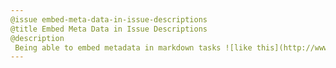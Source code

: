```yaml
---
@issue embed-meta-data-in-issue-descriptions
@title Embed Meta Data in Issue Descriptions
@description
 Being able to embed metadata in markdown tasks ![like this](http://www.perthmountaineering-club.co.uk/media/photos/Skye2018/Ascending_Coire_a_Ghrunnda_Credit_CJ_and_KC.jpg) would be useful.
---
```

